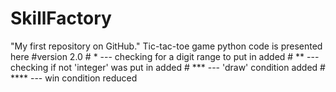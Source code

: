 # SkillFactory
"My first repository on GitHub."
Tic-tac-toe game python code is presented here
#version 2.0
    # * --- checking for a digit range to put in added
    # ** --- checking if not 'integer' was put in added
    # *** --- 'draw' condition added
    # **** --- win condition reduced
